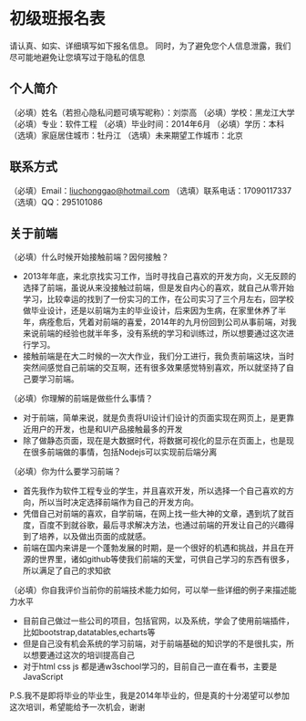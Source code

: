 # 初级班报名表

请认真、如实、详细填写如下报名信息。
同时，为了避免您个人信息泄露，我们尽可能地避免让您填写过于隐私的信息

## 个人简介

（必填）姓名（若担心隐私问题可填写昵称）：刘崇高
（必填）学校：黑龙江大学
（必填）专业：软件工程
（必填）毕业时间：2014年6月
（必填）学历：本科
（选填）家庭居住城市：牡丹江
（选填）未来期望工作城市：北京

## 联系方式

（必填）Email：liuchonggao@hotmail.com
（选填）联系电话：17090117337
（选填）QQ：295101086

## 关于前端

（必填）什么时候开始接触前端？因何接触？
* 2013年年底，来北京找实习工作，当时寻找自己喜欢的开发方向，义无反顾的选择了前端，虽说从来没接触过前端，但是发自内心的喜欢，就自己从零开始学习，比较幸运的找到了一份实习的工作，在公司实习了三个月左右，回学校做毕业设计，还是以前端为主的毕业设计，后来因为生病，在家里休养了半年，病痊愈后，凭着对前端的喜爱，2014年的九月份回到公司从事前端，对我来说前端的经验也就半年多，没有系统的学习和训练过，所以想要通过这次进行学习。
* 接触前端是在大二时候的一次大作业，我们分工进行，我负责前端这块，当时突然间感觉自己前端的交互啊，还有很多效果感觉特别喜欢，所以就坚持了自己要学习前端。

（必填）你理解的前端是做些什么事情？
* 对于前端，简单来说，就是负责将UI设计们设计的页面实现在网页上，是更靠近用户的开发，也是和UI产品接触最多的开发
* 除了做静态页面，现在是大数据时代，将数据可视化的显示在页面上，也是现在很多前端做的事情，包括Nodejs可以实现前后端分离

（必填）你为什么要学习前端？
* 首先我作为软件工程专业的学生，并且喜欢开发，所以选择一个自己喜欢的方向，所以当时决定选择前端作为自己的开发方向。
* 凭借自己对前端的喜欢，自学前端，在网上找一些大神的文章，遇到坑了就百度，百度不到就谷歌，最后寻求解决方法，也通过前端的开发让自己的兴趣得到了培养，以及做出页面的成就感。
* 前端在国内来讲是一个蓬勃发展的时期，是一个很好的机遇和挑战，并且在开源的世界里，诸如github等使我们前端的天堂，可供自己学习的东西有很多，所以满足了自己的求知欲

（必填）你自我评价当前你的前端技术能力如何，可以举一些详细的例子来描述能力水平
* 目前自己做过一些公司的项目，包括官网，以及系统，学会了使用前端插件，比如bootstrap,datatables,echarts等
* 但是自己没有机会系统的学习前端，对于前端基础的知识学的不是很扎实，所以想要通过这次的培训提高自己
* 对于html css js 都是通w3school学习的，目前自己一直在看书，主要是JavaScript


P.S.我不是即将毕业的毕业生，我是2014年毕业的，但是真的十分渴望可以参加这次培训，希望能给予一次机会，谢谢

